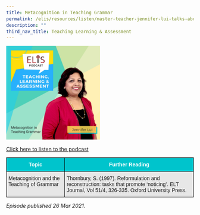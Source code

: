 ```yaml
---
title: Metacognition in Teaching Grammar
permalink: /elis/resources/listen/master-teacher-jennifer-lui-talks-about-metacognition-in-teaching-grammar/
description: ""
third_nav_title: Teaching Learning & Assessment
---
```

<img src="/images/Metacognition%20in%20Teaching%20Grammar.jpg" 
     style="width:50%">
		 
<a href="https://open.spotify.com/episode/3aonoiTMYArw387ZYSfdu0">Click here to listen to the podcast</a>

<style type="text/css">
.tg  {border-collapse:collapse;border-spacing:0;}
.tg td{border-color:black;border-style:solid;border-width:1px;font-family:Arial, sans-serif;font-size:14px;
  overflow:hidden;padding:10px 5px;word-break:normal;}
.tg th{border-color:black;border-style:solid;border-width:1px;font-family:Arial, sans-serif;font-size:14px;
  font-weight:normal;overflow:hidden;padding:10px 5px;word-break:normal;}
.tg .tg-htg2{background-color:#00C4CC;color:#FFF;font-weight:bold;text-align:center;vertical-align:middle}
.tg .tg-ag2m{background-color:#E7E7E7;text-align:left;vertical-align:top}
</style>
<table class="tg">
<thead>
  <tr>
    <th class="tg-htg2"><span style="font-weight:600;color:#FFF;background-color:#00C4CC">Topic</span></th>
    <th class="tg-htg2"><span style="font-weight:600;color:#FFF;background-color:#00C4CC">Further Reading</span></th>
  </tr>
</thead>
<tbody>
  <tr>
    <td class="tg-ag2m">Metacognition and the Teaching of Grammar</td>
    <td class="tg-ag2m">Thornbury, S. (1997). Reformulation and reconstruction: tasks that promote ‘noticing’. ELT Journal, Vol 51/4, 326-335. Oxford University Press.</td>
  </tr>
</tbody>
</table>

<em>Episode published 26 Mar 2021.</em>